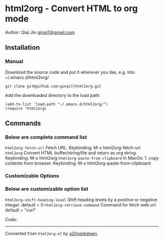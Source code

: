 # html2org - Convert HTML to org mode

*Author:* Qiqi Jin <ginqi7@gmail.com><br>

## Installation

### Manual

Download the source code and put it wherever you like, e.g. into
~/.emacs.d/html2org/
```
git clone git@github.com:ginqi7/html2org.git
```
Add the downloaded directory to the load path:
```
(add-to-list 'load-path "~/.emacs.d/html2org/")
(require 'html2org)
```

## Commands

### Below are complete command list

 `html2org-fetch-url`
   Fetch URL.
   Keybinding: M-x html2org-fetch-url
 `html2org`
   Convert HTML buffer/string/file and return as org string.
   Keybinding: M-x html2org
 `html2org-paste-from-clipboard`
   In MacOs: 1. copy contents from browser.
   Keybinding: M-x html2org-paste-from-clipboard

### Customizable Options

### Below are customizable option list

 `html2org-shift-heading-level`
   Shift heading levels by a positive or negative integer.
   default = 0
 `html2org-retrieve-command`
   Command for fetch web url.
   default = "curl"

Code:


---
Converted from `html2org.el` by [*el2markdown*](https://github.com/Lindydancer/el2markdown).
